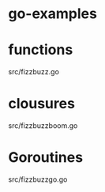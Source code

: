 # go-examples

# functions
src/fizzbuzz.go

# clousures
src/fizzbuzzboom.go

# Goroutines
src/fizzbuzzgo.go

